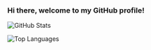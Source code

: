 ### Hi there, welcome to my GitHub profile!

![GitHub Stats](https://github-readme-stats.vercel.app/api?username=Tkinterinshanghai&show_icons=true&theme=radical)

![Top Languages](https://github-readme-stats.vercel.app/api/top-langs/?username=Tkinterinshanghai&layout=compact&theme=radical)

